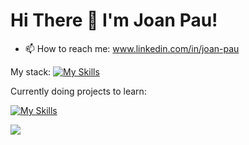 # Hi There 👋 I'm Joan Pau!

- 📫 How to reach me: www.linkedin.com/in/joan-pau

My stack:
[![My Skills](https://skillicons.dev/icons?i=py,aws,figma,html,css,git,docker,pytorch,tensorflow,postgres,mysql)](https://skillicons.dev)

Currently doing projects to learn: 

[![My Skills](https://skillicons.dev/icons?i=js,java,kotlin,nodejs,react&theme=light)](https://skillicons.dev)


<img src="https://github-readme-stats.vercel.app/api?username=j0anpau&&show_icons=true&title_color=ffffff&icon_color=bb2acf&text_color=daf7dc&bg_color=151515">

